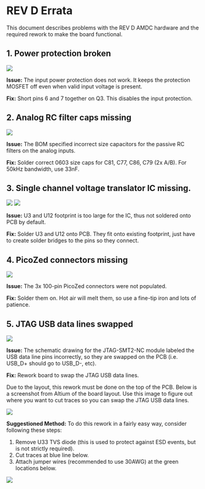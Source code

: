 # REV D Errata

This document describes problems with the REV D AMDC hardware and the required rework to make the board functional.

## 1. Power protection broken

![](images/errata/rev-d-errata-power-protection.jpg)


**Issue:** The input power protection does not work. It keeps the protection MOSFET off even when valid input voltage is present.

**Fix:** Short pins 6 and 7 together on Q3. This disables the input protection.

## 2. Analog RC filter caps missing

![](images/errata/rev-d-errata-rc-caps.jpg)

**Issue:** The BOM specified incorrect size capacitors for the passive RC filters on the analog inputs.

**Fix:** Solder correct 0603 size caps for C81, C77, C86, C79 (2x A/B). For 50kHz bandwidth, use 33nF.

## 3. Single channel voltage translator IC missing.

![](images/errata/rev-d-errata-u3.jpg)
![](images/errata/rev-d-errata-u12.jpg)

**Issue:** U3 and U12 footprint is too large for the IC, thus not soldered onto PCB by default.

**Fix:** Solder U3 and U12 onto PCB. They fit onto existing footprint, just have to create solder bridges to the pins so they connect.

## 4. PicoZed connectors missing

![](images/errata/rev-d-errata-picozed-con.jpg)

**Issue:** The 3x 100-pin PicoZed connectors were not populated.

**Fix:** Solder them on. Hot air will melt them, so use a fine-tip iron and lots of patience. 

## 5. JTAG USB data lines swapped

![](images/errata/rev-d-errata-jtag-usb.jpg)

**Issue:** The schematic drawing for the JTAG-SMT2-NC module labeled the USB data line pins incorrectly, so they are swapped on the PCB (i.e. USB_D+ should go to USB_D-, etc).

**Fix:** Rework board to swap the JTAG USB data lines.

Due to the layout, this rework must be done on the top of the PCB. Below is a screenshot from Altium of the board layout. Use this image to figure out where you want to cut traces so you can swap the JTAG USB data lines.

![](images/errata/rev-d-errata-jtag-usb-layout.png)

**Suggestioned Method:** To do this rework in a fairly easy way, consider following these steps:

1. Remove U33 TVS diode (this is used to protect against ESD events, but is not strictly required).
2. Cut traces at blue line below.
3. Attach jumper wires (recommended to use 30AWG) at the green locations below.

![](images/errata/rev-d-errata-jtag-usb-rework.png)
